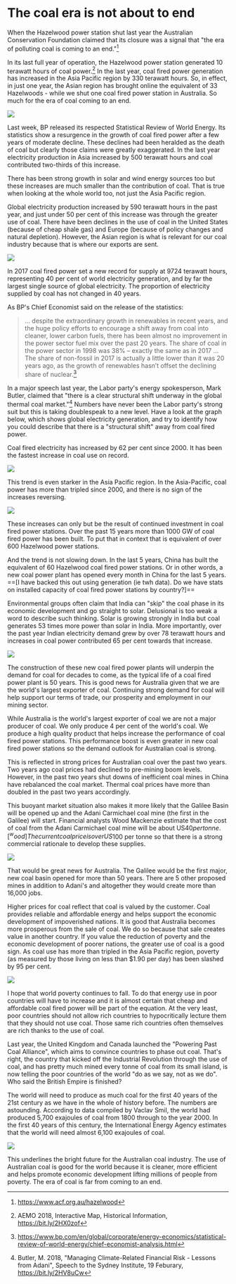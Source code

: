 # The coal era is not about to end

When the Hazelwood power station shut last year the Australian Conservation Foundation claimed that its closure was a signal that "the era of polluting coal is coming to an end."[^acf]

In its last full year of operation, the Hazelwood power station generated 10 terawatt hours of coal power.[^aemo] In the last year, coal fired power generation has increased in the Asia Pacific region by 330 terawatt hours. So, in effect, in just one year, the Asian region has brought online the equivalent of 33 Hazelwoods - while we shut one coal fired power station in Australia. So much for the era of coal coming to an end. 	

![](images\p_delta_ap.png)

Last week, BP released its respected Statistical Review of World Energy. Its statistics show a resurgence in the growth of coal fired power after a few years of moderate decline. These declines had been heralded as the death of coal but clearly those claims were greatly exaggerated. In the last year electricity production in Asia increased by 500 terawatt hours and coal contributed two-thirds of this increase. 

There has been strong growth in solar and wind energy sources too but these increases are much smaller than the contribution of coal. That is true when looking at the whole world too, not just the Asia Pacific region. 

Global electricity production increased by 590 terawatt hours in the past year, and just under 50 per cent of this increase was through the greater use of coal. There have been declines in the use of coal in the United States (because of cheap shale gas) and Europe (because of policy changes and natural depletion). However, the Asian region is what is relevant for our coal industry because that is where our exports are sent. 

![](images\p_delta.png)

In 2017 coal fired power set a new record for supply at 9724 terawatt hours, representing 40 per cent of world electricity generation, and by far the largest single source of global electricity. The proportion of electricity supplied by coal has not changed in 40 years. 

As BP's Chief Economist said on the release of the statistics: 

> ... despite the extraordinary growth in renewables in recent years, and the huge policy efforts to encourage a shift away from coal into cleaner, lower carbon fuels, there has been almost no improvement in the power sector fuel mix over the past 20 years. The share of coal in the power sector in 1998 was 38% – exactly the same as in 2017 ... The share of non-fossil in 2017 is actually a little lower than it was 20 years ago, as the growth of renewables hasn’t offset the declining share of nuclear.[^bp]

In a major speech last year, the Labor party's energy spokesperson, Mark Butler, claimed that "there is a clear structural shift underway in the global thermal coal market."[^butler] Numbers have never been the Labor party's strong suit but this is taking doublespeak to a new level. Have a look at the graph below, which shows global electricity generation, and try to identify how you could describe that there is a "structural shift" away from coal fired power. 

Coal fired electricity has increased by 62 per cent since 2000. It has been the fastest increase in coal use on record. 

![](images\p_g_fuel.png)

This trend is even starker in the Asia Pacific region. In the Asia-Pacific, coal power has more than tripled since 2000, and there is no sign of the increases reversing.

![](images\p_r_gen_ap.png)

These increases can only but be the result of continued investment in coal fired power stations. Over the past 15 years more than 1000 GW of coal fired power has been built. To put that in context that is equivalent of over 600 Hazelwood power stations. 

And the trend is not slowing down. In the last 5 years, China has built the equivalent of 60 Hazelwood coal fired power stations. Or in other words, a new coal power plant has opened every month in China for the last 5 years. ==[I have backed this out using generation (ie twh data). Do we have stats on installed capacity of coal fired power stations by country?]==

Environmental groups often claim that India can "skip" the coal phase in its economic development and go straight to solar. Delusional is too weak a word to describe such thinking. Solar is growing strongly in India but coal generates 53 times more power than solar in India. More importantly, over the past year Indian electricity demand grew by over 78 terawatt hours and increases in coal power contributed 65 per cent towards that increase.  

![](images\p_g_india.png)

The construction of these new coal fired power plants will underpin the demand for coal for decades to come, as the typical life of a coal fired power plant is 50 years. This is good news for Australia given that we are the world's largest exporter of coal. Continuing strong demand for coal will help support our terms of trade, our prosperity and employment in our mining sector. 

While Australia is the world's largest exporter of coal we are not a major producer of coal. We only produce 4 per cent of the world's coal. We produce a high quality product that helps increase the performance of coal fired power stations. This performance boost is even greater in new coal fired power stations so the demand outlook for Australian coal is strong. 

This is reflected in strong prices for Australian coal over the past two years. Two years ago coal prices had declined to pre-mining boom levels. However, in the past two years shut downs of inefficient coal mines in China have rebalanced the coal market. Thermal coal prices have more than doubled in the past two years accordingly. 

This buoyant market situation also makes it more likely that the Galilee Basin will be opened up and the Adani Carmichael coal mine (the first in the Galilee) will start. Financial analysts Wood Mackenzie estimate that the cost of coal from the Adani Carmichael coal mine will be about US$40 per tonne.[^wood] The current coal price is over US$100 per tonne so that there is a strong commercial rationale to develop these supplies.  

![](images\p_coal_prices.png)

That would be great news for Australia. The Galilee would be the first major, new coal basin opened for more than 50 years. There are 5 other proposed mines in addition to Adani's and altogether they would create more than 16,000 jobs.

Higher prices for coal reflect that coal is valued by the customer. Coal provides reliable and affordable energy and helps support the economic development of impoverished nations. It is good that Australia becomes more prosperous from the sale of coal. We do so because that sale creates value in another country. If you value the reduction of poverty and the economic development of poorer nations, the greater use of coal is a good sign. As coal use has more than tripled in the Asia Pacific region, poverty (as measured by those living on less than $1.90 per day) has been slashed by 95 per cent. 

![](images\pov.png)

I hope that world poverty continues to fall. To do that energy use in poor countries will have to increase and it is almost certain that cheap and affordable coal fired power will be part of the equation. At the very least, poor countries should not allow rich countries to hypocritically lecture them that they should not use coal. Those same rich countries often themselves are rich thanks to the use of coal. 

Last year, the United Kingdom and Canada launched the "Powering Past Coal Alliance", which aims to convince countries to phase out coal. That's right, the country that kicked off the Industrial Revolution through the use of coal, and has pretty much mined every tonne of coal from its small island, is now telling the poor countries of the world "do as we say, not as we do". Who said the British Empire is finished? 

The world will need to produce as much coal for the first 40 years of the 21st century as we have in the whole of history before. The numbers are astounding. According to data compiled by Vaclav Smil, the world had produced 5,700 exajoules of coal from 1800 through to the year 2000. In the first 40 years of this century, the International Energy Agency estimates that the world will need almost 6,100 exajoules of coal.

![](images/p_hist_coal.png)

This underlines the bright future for the Australian coal industry. The use of Australian coal is good for the world because it is cleaner, more efficient and helps promote economic development lifting millions of people from poverty. The era of coal is far from coming to an end. 



[^acf]: https://www.acf.org.au/hazelwood
[^aemo]: AEMO 2018, Interactive Map, Historical Information, https://bit.ly/2HX0zof
[^bp]: https://www.bp.com/en/global/corporate/energy-economics/statistical-review-of-world-energy/chief-economist-analysis.html
[^butler]: Butler, M. 2018, "Managing Climate-Related Financial Risk - Lessons from Adani", Speech to the Sydney Institute, 19 Feburary, https://bit.ly/2HV8uCw
[^wood]: Wood Mackenzie 2016, *Carmichael coal mine*, June. 

